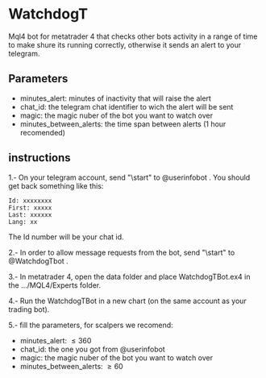 # WatchdogT
Mql4 bot for metatrader 4 that checks other bots activity in a range of time to make shure its running correctly, otherwise it sends an alert to your telegram.

## Parameters
-    minutes_alert: minutes of inactivity that will raise the alert 
-    chat_id: the telegram chat identifier to wich the alert will be sent
-    magic: the magic nuber of the bot you want to watch over
-    minutes_between_alerts: the time span between alerts (1 hour recomended)

## instructions

1.-    On your telegram account, send "\start" to @userinfobot . You should get back something like this:

    Id: xxxxxxxx
    First: xxxxx
    Last: xxxxxx
    Lang: xx

The Id number will be your chat id.

2.-    In order to allow message requests from the bot, send "\start" to @WatchdogTbot .

3.-    In metatrader 4, open the data folder and place WatchdogTBot.ex4 in the .../MQL4/Experts folder.

4.-    Run the WatchdogTBot in a new chart (on the same account as your trading bot).

5.-    fill the parameters, for scalpers we recomend:

-    minutes_alert: $\leq 360$
-    chat_id: the one you got from @userinfobot
-    magic: the magic nuber of the bot you want to watch over
-    minutes_between_alerts: $\geq 60$


